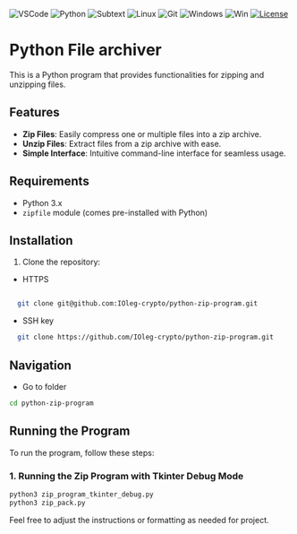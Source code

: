 ![VSCode](https://img.shields.io/badge/Vscode-007ACC?style=for-the-badge&logo=visualstudiocode&logoColor=white)
![Python](https://img.shields.io/badge/python-%2314354C.svg?style=for-the-badge&logo=python&logoColor=whit)
![Subtext](https://img.shields.io/badge/sublime%20text-%23FF9800.svg?&style=for-the-badge&logo=sublime%20text&logoColor=black)
![Linux](https://img.shields.io/badge/Linux-FCC624?style=for-the-badge&logo=linux&logoColor=black)
![Git](https://img.shields.io/badge/git-%23F05033.svg?style=for-the-badge&logo=git&logoColor=white)
![Windows](https://img.shields.io/badge/github-%23121011.svg?style=for-the-badge&logo=github&logoColor=white)
![Win](https://img.shields.io/badge/Windows-0078D6?style=for-the-badge&logo=windows&logoColor=white")
[![License](https://img.shields.io/badge/License-MIT-yellow.svg)](https://opensource.org/licenses/MIT)

# Python File archiver

This is a Python program that provides functionalities for zipping and unzipping files.

## Features

- **Zip Files**: Easily compress one or multiple files into a zip archive.
- **Unzip Files**: Extract files from a zip archive with ease.
- **Simple Interface**: Intuitive command-line interface for seamless usage.

## Requirements

- Python 3.x
- `zipfile` module (comes pre-installed with Python)

## Installation

1. Clone the repository:

- HTTPS

```bash

  git clone git@github.com:IOleg-crypto/python-zip-program.git
```

- SSH key

```bash
  git clone https://github.com/IOleg-crypto/python-zip-program.git
```

## Navigation

- Go to folder

```bash
cd python-zip-program
```

## Running the Program

To run the program, follow these steps:

### 1. Running the Zip Program with Tkinter Debug Mode

```bash
python3 zip_program_tkinter_debug.py
python3 zip_pack.py
```

Feel free to adjust the instructions or formatting as needed for project.
